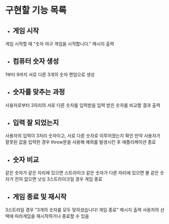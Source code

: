 # 구현할 기능 목록

- ## 게임 시작
게임 시작할 때 "숫자 야구 게임을 시작합니다." 메시지 출력

- ## 컴퓨터 숫자 생성
1부터 9까지 서로 다른 3개의 숫자 랜덤으로 생성 

- ## 숫자를 맞추는 과정
사용자로부터 3자리의 서로 다른 숫자를 입력받음
입력 받은 숫자를 비교함
결과 출력

- ## 입력 잘 되었는지
사용자의 입력이 3자리 숫자이고, 서로 다른 숫자로 이루어졌는지 확인
만약 사용자가 잘못된 값을 입력한 경우 throw문을 사용해 예외를 발생시킨 후 애플리케이션 종료

- ## 숫자 비교
같은 숫자가 같은 자리에 있으면 스트라이크
같은 숫자가 다른 자리에 있으면 볼
같은 숫자가 전혀 없으면 낫싱
3스트라이크일 경우 게임 종료

- ## 게임 종료 및 재시작
3스트라일 경우 "3개의 숫자를 모두 맞히셨습니다! 게임 종료" 메시지 출력
사용자의 선택에 따라게임을 재시작하거나 종료할 수 있음